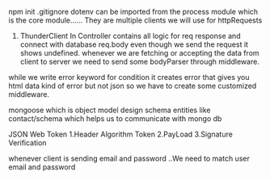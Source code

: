 npm init
.gitignore
dotenv can be imported from the process module which is the core module......
They are multiple clients we will use for httpRequests

1) ThunderClient
In Controller contains all logic for req response and connect with database 
req.body even though we send the request it shows undefined.
whenever we are fetching or accepting the data from client to server we need to send some bodyParser through middleware.

while we write error keyword for condition it creates error that gives you html data kind of error but not json so we have to create some customized middleware.


mongoose which is object model design schema
 entities like contact/schema which helps us to communicate with mongo db 


JSON Web Token
 1.Header Algorithm Token
2.PayLoad
3.Signature Verification

whenever client is sending email and password ..We need to match user email and password
